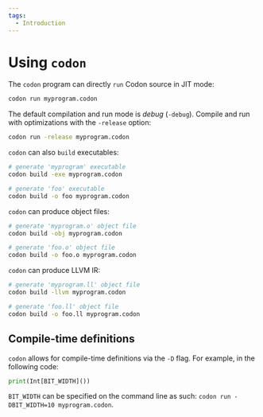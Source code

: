 ```yaml
---
tags:
  - Introduction
---
```

# Using `codon`

The `codon` program can directly `run` Codon source in JIT mode:

```bash
codon run myprogram.codon
```

The default compilation and run mode is _debug_ (`-debug`).
Compile and run with optimizations with the `-release` option:

```bash
codon run -release myprogram.codon
```

`codon` can also `build` executables:

```bash
# generate 'myprogram' executable
codon build -exe myprogram.codon

# generate 'foo' executable
codon build -o foo myprogram.codon
```

`codon` can produce object files:

```bash
# generate 'myprogram.o' object file
codon build -obj myprogram.codon

# generate 'foo.o' object file
codon build -o foo.o myprogram.codon
```

`codon` can produce LLVM IR:

```bash
# generate 'myprogram.ll' object file
codon build -llvm myprogram.codon

# generate 'foo.ll' object file
codon build -o foo.ll myprogram.codon
```

## Compile-time definitions

`codon` allows for compile-time definitions via the `-D` flag.
For example, in the following code:

```python
print(Int[BIT_WIDTH]())
```

`BIT_WIDTH` can be specified on the command line as such:
`codon run -DBIT_WIDTH=10 myprogram.codon`.
